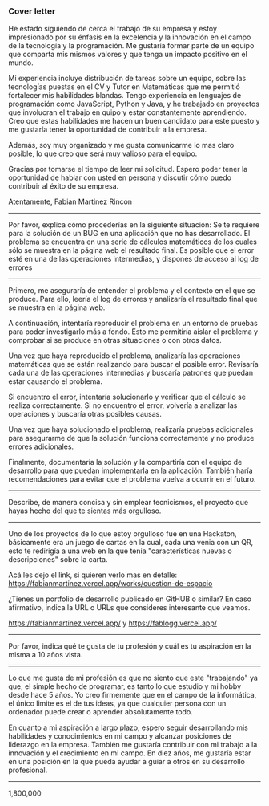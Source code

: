 ### Cover letter

He estado siguiendo de cerca el trabajo de su empresa y estoy impresionado por su énfasis en la excelencia y la innovación en el campo de la tecnología y la programación. Me gustaría formar parte de un equipo que comparta mis mismos valores y que tenga un impacto positivo en el mundo.

Mi experiencia incluye distribución de tareas sobre un equipo, sobre las tecnologías puestas en el CV y Tutor en Matemáticas que me permitió fortalecer mis habilidades blandas. Tengo experiencia en lenguajes de programación como JavaScript, Python y Java, y he trabajado en proyectos que involucran el trabajo en quipo y estar constantemente aprendiendo. Creo que estas habilidades me hacen un buen candidato para este puesto y me gustaría tener la oportunidad de contribuir a la empresa.

Además, soy muy organizado y me gusta comunicarme lo mas claro posible, lo que creo que será muy valioso para el equipo.

Gracias por tomarse el tiempo de leer mi solicitud. Espero poder tener la oportunidad de hablar con usted en persona y discutir cómo puedo contribuir al éxito de su empresa.

Atentamente,
Fabian Martinez Rincon


---

Por favor, explica cómo procederías en la siguiente situación: Se te requiere para la solución de un BUG en una aplicación que no has desarrollado. El problema se encuentra en una serie de cálculos matemáticos de los cuales sólo se muestra en la página web el resultado final. Es posible que el error esté en una de las operaciones intermedias, y dispones de acceso al log de errores

---

Primero, me aseguraría de entender el problema y el contexto en el que se produce. Para ello, leería el log de errores y analizaría el resultado final que se muestra en la página web.

A continuación, intentaría reproducir el problema en un entorno de pruebas para poder investigarlo más a fondo. Esto me permitiría aislar el problema y comprobar si se produce en otras situaciones o con otros datos.

Una vez que haya reproducido el problema, analizaría las operaciones matemáticas que se están realizando para buscar el posible error. Revisaría cada una de las operaciones intermedias y buscaría patrones que puedan estar causando el problema.

Si encuentro el error, intentaría solucionarlo y verificar que el cálculo se realiza correctamente. Si no encuentro el error, volvería a analizar las operaciones y buscaría otras posibles causas.

Una vez que haya solucionado el problema, realizaría pruebas adicionales para asegurarme de que la solución funciona correctamente y no produce errores adicionales.

Finalmente, documentaría la solución y la compartiría con el equipo de desarrollo para que puedan implementarla en la aplicación. También haría recomendaciones para evitar que el problema vuelva a ocurrir en el futuro.

--- 

Describe, de manera concisa y sin emplear tecnicismos, el proyecto que hayas hecho del que te sientas más orgulloso.

---

Uno de los proyectos de lo que estoy orgulloso fue en una Hackaton, básicamente era un juego de cartas en la cual, cada una venia con un QR, esto te redirigía a una web en la que tenia "características nuevas o descripciones" sobre la carta. 

Acá les dejo el link, si quieren verlo mas en detalle:
https://fabianmartinez.vercel.app/works/cuestion-de-espacio


¿Tienes un portfolio de desarrollo publicado en GitHUB o similar? En caso afirmativo, indica la URL o URLs que consideres interesante que veamos.

https://fabianmartinez.vercel.app/  y  https://fablogg.vercel.app/

---

Por favor, indica qué te gusta de tu profesión y cuál es tu aspiración en la misma a 10 años vista. 

---

Lo que me gusta de mi profesión es que no siento que este "trabajando" ya que, el simple hecho de programar, es tanto lo que estudio y mi hobby desde hace 5 años. Yo creo firmemente que en el campo de la informática, el único limite es el de tus ideas, ya que cualquier persona con un ordenador puede crear o aprender absolutamente todo.

En cuanto a mi aspiración a largo plazo, espero seguir desarrollando mis habilidades y conocimientos en mi campo y alcanzar posiciones de liderazgo en la empresa. También me gustaría contribuir con mi trabajo a la innovación y el crecimiento en mi campo. En diez años, me gustaría estar en una posición en la que pueda ayudar a guiar a otros en su desarrollo profesional.

---

1,800,000